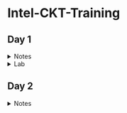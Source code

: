 # **Intel-CKT-Training** 
## **Day 1**
<details><summary> Notes </summary>

### **Notes- Fundamentals of VLSI Design and overview of Sand-to-Silicon**

   
   <details><summary> FPGA VS ASIC </summary>

   #### **These are different VLSI Design styles:**

* Field programming gate array (FPGA) design
* Standard cell based design -----  ASIC
* Full custom design -------------  ASIC

   #### **FPGA VS ASIC**
* **FPGA** - is a multipurpose microchip you can reprogram for multiple applications
* **ASIC** - is designed for a specific application 


|                   |     FPGA      |   ASIC      |
|  -------------    | ------------- | ----------- |
|  Time to Market   |     Fast      |    Slow     |
|    Design Flow    |    Simple     |  Complex    |
|    Unit Cost      |     High      |    Low      |
|    Performance    |    Medium     |    High     |
| Power Consumption |     High      |    Low      |
|     Unit Size     |    Medium     |    Low      |
  
   </details>

   <details><summary> Moore's Law </summary> 

   #### **Moore's Law**
* **Moore's Law** - Number of transistors on a microchip doubles every two years. We can expect the speed and capability of our computers to increase every two years but we will pay less for them.

   </details>

   <details><summary> Full custom design vs semi custom design </summary> 

   #### **Full custom design vs semi custom design**

|                Full custom design                    |                                      Semi custom design                                     |
|  ------------------------------------------------    | ------------------------------------------------------------------------------------------- |
| All mask layers are customised in full custom design | It uses pre-designed logic cell (AND gates, OR gate, multiplexers) known as standard cells |
|         Design time and complexity is higher         |                             Design time and complexity is lower                             |
|                 higher performance                   |                                       low performance                                       |
|                      low cost                        |                                         high cost                                           | 
|       less dependency on existing technology         |                       complete dependency on existing technology                            | 
|   entire design is made without use of any library   |                  design is completed with the use of multiple library                       | 

   </details>

   <details><summary> VLSI </summary> 

   #### **VLSI**
   ##### **What is VLSI technology?**
* **Very-large-scale integration (VLSI)** is the process of creating an integrated circuit (IC) by combining millions or billions of transistors into a single chip
* VLSI is a successor to large-scale integration (LSI), medium-scale integration (MSI) and small-scale integration (SSI) technologies   

##### **What is VLSI mainly used for?** 
* VLSI is mainly used to design electronic components like microprocessors and memory chips
   
   </details>

   </details>

<details><summary> Lab </summary>

### **Lab**

   <details><summary> Assignment - Semiconductor Devices </summary>
 
   #### **Assignment - Semiconductor Devices**

   </details>
   </details>


## **Day 2**
<details><summary> Notes </summary>

### **Notes- Analog VLSI Design Flow and CMOS Fabrication Process**

   <details><summary> CMOS Fabrication Process </summary>

   #### **CMOS Fabrication Process**
   
   * ##### **Process Steps:**
   1. wafer formation (sand-to-silicon)
   2. Photolithography
   3. Well and Channel Formation
   4. Silicon Dioxide 
   5. Isolation 
   6. Gate Oxide Creation 
   7. Gate and Source/Drain Formations
   8. Contacts and Metallization 
   9. Passivation
   10. Metrology
   
   
   * ##### **Fabrication Process**
   
   * **Step 1:** 
     * For N- well, a P-type silicon substrate is selected as a base for fabrication.
       ![image](https://user-images.githubusercontent.com/121996204/211259019-24347079-e183-41b3-9321-443baed27672.png)
   
   * **Step 2 – Thermal Oxidation:** 
     * The selective diffusion of n-type impurities is accomplished using SiO2 as a barrier which protects portions of the wafer against contamination of the                  substrate. SiO2 is laid out by oxidation process done exposing the substrate to high-quality oxygen and hydrogen in an oxidation chamber at approximately 10000c
     
       ![image](https://user-images.githubusercontent.com/121996204/211259036-30841c51-ed5e-41b9-bd5d-4ce916382263.png)
       
   * **Step 3 – Growing of Photoresist: 
      * At this stage to permit the selective etching, the SiO2 layer is subjected to the photolithography process. In this process, the wafer is coated with a uniform film of a photosensitive emulsion.
![image](https://user-images.githubusercontent.com/121996204/211259048-8b65aa6c-ab71-44f9-bbb7-7ca912fcf179.png)
   * **Step 4 – Masking: This step is the continuation of the photolithography process. In this step, a desired pattern of openness is made using a stencil. This stencil is used as a mask over the photoresist. The substrate is now exposed to UV rays the photoresist present under the exposed regions of mask gets polymerized.
![image](https://user-images.githubusercontent.com/121996204/211259056-d54aab98-1a8d-4c1f-8f72-62b1c210b1ec.png)
   * **Step 5 – Removal of Unexposed Photoresist: The mask is removed and the unexposed region of photoresist is dissolved by developing wafer using a chemical such as Trichloroethylene
![image](https://user-images.githubusercontent.com/121996204/211259067-1a8d0d83-65cf-4cf1-bf6d-66ff3d926ca8.png)
   * **Step 6 – Etching: The wafer is immersed in an etching solution of hydrofluoric acid, which removes the oxide from the areas through which dopants are to be diffused
![image](https://user-images.githubusercontent.com/121996204/211259077-ed2fee4b-88c4-4f73-90fe-3a1780fac83d.png)
   * **Step 7 – Removal of Whole Photoresist Layer: During the etching process, those portions of SiO2 which are protected by the photoresist layer are not affected. The photoresist mask is now stripped off with a chemical solvent (hot H2SO4)
![image](https://user-images.githubusercontent.com/121996204/211259089-58d5dcdb-b4e0-407d-aa0b-1a6e4b71f720.png)
   * **Step 8 – Formation of N-well: The n-type impurities are diffused into the p-type substrate through the exposed region thus forming an N- well
![image](https://user-images.githubusercontent.com/121996204/211259104-a1cd568b-a55d-4454-9331-f48b54cf4f8c.png)
   * **Step 9 – Removal of SiO2: The layer of SiO2 is now removed by using hydrofluoric acid
![image](https://user-images.githubusercontent.com/121996204/211259112-80d6c5b9-a3cd-4f32-81b7-f7d53add9c30.png)
   * **Step 10 – Deposition of Polysilicon: The misalignment of the gate of a CMOS transistor would lead to the unwanted capacitance which could harm circuit. So to prevent this “Self-aligned gate process” is preferred where gate regions are formed before the formation of source and drain using ion implantation.

![image](https://user-images.githubusercontent.com/121996204/211259136-a4c16229-cdba-460d-9e1a-51a6d6b62b06.png)
   * **Polysilicon is used for formation of the gate because it can withstand the high temperature greater than 80000c when a wafer is subjected to annealing methods for formation of source and drain. Polysilicon is deposited by using Chemical Deposition Process over a thin layer of gate oxide. This thin gate oxide under the Polysilicon layer prevents further doping under the gate region.

   * **Step 11 – Formation of Gate Region: Except the two regions required for formation of the gate for NMOS and PMOS transistors the remaining portion of Polysilicon is stripped off.
![image](https://user-images.githubusercontent.com/121996204/211259481-b832190e-f9bf-41d4-8923-09fa4ec0077e.png)
   * **Step 12 – Oxidation Process: An oxidation layer is deposited over the wafer which acts as a shield for further diffusion and metallization processes.
![image](https://user-images.githubusercontent.com/121996204/211259493-d71bca98-498a-4202-9bf2-eac899ce408d.png)
   * **Step 13 – Masking and Diffusion: For making regions for diffusion of n-type impurities using masking process small gaps are made
![image](https://user-images.githubusercontent.com/121996204/211259503-631422cc-b356-46f4-aa17-ec016aa77bbd.png)
Using diffusion process three n+ regions are developed for the formation of terminals of NMOS.
![image](https://user-images.githubusercontent.com/121996204/211259522-50d20292-dad1-4594-b6d8-9949bf06ff6c.png)
Step 14 – Removal of Oxide: The oxide layer is stripped off
![image](https://user-images.githubusercontent.com/121996204/211259537-24780a99-1c86-4bbb-a64d-196ef2f06f74.png)
Step 15 – P-type Diffusion: Similar to the n-type diffusion for forming the terminals of PMOS p-type diffusion are carried out
![image](https://user-images.githubusercontent.com/121996204/211259544-f5384f77-efb8-4661-98da-28e4589e769e.png)
Step 16 – Laying of Thick Field oxide: Before forming the metal terminals a thick field oxide is laid out to form a protective layer for the regions of the wafer where no terminals are required
![image](https://user-images.githubusercontent.com/121996204/211259549-03adfb06-85c8-44c0-bafe-345404245dbc.png)
Step 17 – Metallization: This step is used for the formation of metal terminals which can provide interconnections. Aluminum is spread on the whole wafer
![image](https://user-images.githubusercontent.com/121996204/211259559-c300ea4b-61fb-42f1-bf9b-e77436dd4e3f.png)
Step 18 – Removal of Excess Metal: The excess metal is removed from the wafer.

Step 19 – Formation of Terminals: In the gaps formed after removal of excess metal terminals are formed for the interconnections.
![image](https://user-images.githubusercontent.com/121996204/211259579-41a7b31e-1cc4-4555-ad1d-c6a659547ab4.png)

